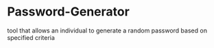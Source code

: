 # Password-Generator
tool that allows an individual to generate a random password based on specified criteria
